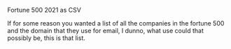 Fortune 500 2021 as CSV

If for some reason you wanted a list of all the companies in the fortune 500 and the domain that they use for email, I dunno, what use could that possibly be, this is that list.